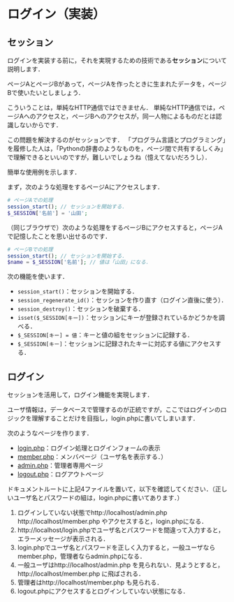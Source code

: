 # ログイン（実装）

## セッション

ログインを実装する前に，それを実現するための技術である**セッション**について説明します．

ページAとページBがあって，ページAを作ったときに生まれたデータを，ページBで使いたいとしましょう．

こういうことは，単純なHTTP通信ではできません．
単純なHTTP通信では，ページAへのアクセスと，ページBへのアクセスが，同一人物によるものだとは認識しないからです．

この問題を解決するのがセッションです．
「プログラム言語とプログラミング」を履修した人は，「Pythonの辞書のようなものを，ページ間で共有するしくみ」で理解できるといいのですが，難しいでしょうね（憶えてないだろうし）．

簡単な使用例を示します．

まず，次のような処理をするページAにアクセスします．

```php
# ページAでの処理
session_start(); // セッションを開始する．
$_SESSION['名前'] = '山田';
```

（同じブラウザで）次のような処理をするページBにアクセスすると，ページAで記憶したことを思い出せるのです．

```php
# ページBでの処理
session_start(); // セッションを開始する．
$name = $_SESSION['名前']; // 値は「山田」になる．
```

次の機能を使います．

* `session_start()`：セッションを開始する．
* `session_regenerate_id()`：セッションを作り直す（ログイン直後に使う）．
* `session_destroy()`：セッションを破棄する．
* `isset($_SESSION[キー])`：セッションにキーが登録されているかどうかを調べる．
* `$_SESSION[キー] = 値`：キーと値の組をセッションに記録する．
* `$_SESSION[キー]`：セッションに記録されたキーに対応する値にアクセスする．

## ログイン

セッションを活用して，ログイン機能を実現します．

ユーザ情報は，データベースで管理するのが正統ですが，ここではログインのロジックを理解することだけを目指し，login.phpに書いてしまいます．

次のようなページを作ります．

* [login.php](login.php)：ログイン処理とログインフォームの表示
* [member.php](member.php)：メンバページ（ユーザ名を表示する．）
* [admin.php](admin.php)：管理者専用ページ
* [logout.php](logout.php)：ログアウトページ

ドキュメントルートに上記4ファイルを置いて，以下を確認してください．（正しいユーザ名とパスワードの組は，login.phpに書いてあります．）

1. ログインしていない状態でhttp://localhost/admin.php http://localhost/member.php やアクセスすると，login.phpになる．
1. http://localhost/login.phpでユーザ名とパスワードを間違って入力すると，エラーメッセージが表示される．
1. login.phpでユーザ名とパスワードを正しく入力すると，一般ユーザならmember.php，管理者ならadmin.phpになる．
1. 一般ユーザはhttp://localhost/admin.php を見られない．見ようとすると，http://localhost/member.php に飛ばされる．
1. 管理者はhttp://localhost/member.php も見られる．
1. logout.phpにアクセスするとログインしていない状態になる．
